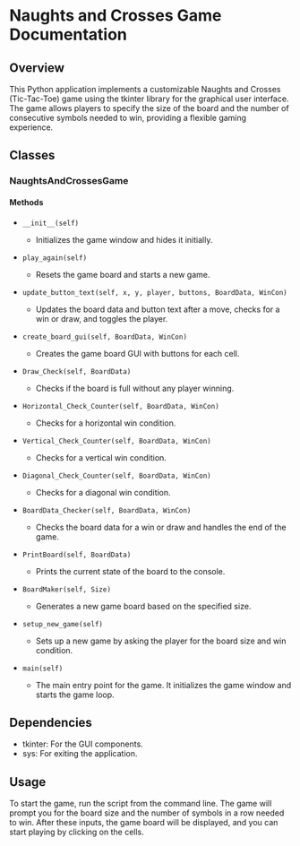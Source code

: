 # Naughts and Crosses Game Documentation

## Overview

This Python application implements a customizable Naughts and Crosses (Tic-Tac-Toe) game using the tkinter library for the graphical user interface. The game allows players to specify the size of the board and the number of consecutive symbols needed to win, providing a flexible gaming experience.

## Classes

### NaughtsAndCrossesGame

#### Methods

- `__init__(self)`
  - Initializes the game window and hides it initially.

- `play_again(self)`
  - Resets the game board and starts a new game.

- `update_button_text(self, x, y, player, buttons, BoardData, WinCon)`
  - Updates the board data and button text after a move, checks for a win or draw, and toggles the player.

- `create_board_gui(self, BoardData, WinCon)`
  - Creates the game board GUI with buttons for each cell.

- `Draw_Check(self, BoardData)`
  - Checks if the board is full without any player winning.

- `Horizontal_Check_Counter(self, BoardData, WinCon)`
  - Checks for a horizontal win condition.

- `Vertical_Check_Counter(self, BoardData, WinCon)`
  - Checks for a vertical win condition.

- `Diagonal_Check_Counter(self, BoardData, WinCon)`
  - Checks for a diagonal win condition.

- `BoardData_Checker(self, BoardData, WinCon)`
  - Checks the board data for a win or draw and handles the end of the game.

- `PrintBoard(self, BoardData)`
  - Prints the current state of the board to the console.

- `BoardMaker(self, Size)`
  - Generates a new game board based on the specified size.

- `setup_new_game(self)`
  - Sets up a new game by asking the player for the board size and win condition.

- `main(self)`
  - The main entry point for the game. It initializes the game window and starts the game loop.

## Dependencies

- tkinter: For the GUI components.
- sys: For exiting the application.

## Usage

To start the game, run the script from the command line. The game will prompt you for the board size and the number of symbols in a row needed to win. After these inputs, the game board will be displayed, and you can start playing by clicking on the cells.
